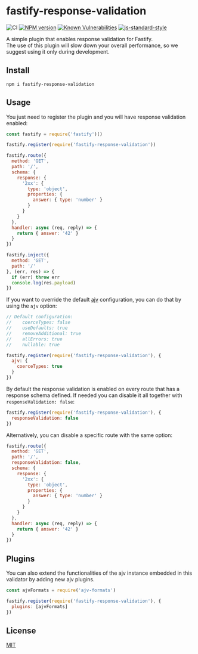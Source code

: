 # fastify-response-validation

![CI](https://github.com/fastify/fastify-response-validation/workflows/CI/badge.svg)
[![NPM version](https://img.shields.io/npm/v/fastify-response-validation.svg?style=flat)](https://www.npmjs.com/package/fastify-response-validation)
[![Known Vulnerabilities](https://snyk.io/test/github/fastify/fastify-response-validation/badge.svg)](https://snyk.io/test/github/fastify/fastify-response-validation)
[![js-standard-style](https://img.shields.io/badge/code%20style-standard-brightgreen.svg?style=flat)](https://standardjs.com/)

A simple plugin that enables response validation for Fastify.  
The use of this plugin will slow down your overall performance, so we suggest using it only during development.

## Install
```
npm i fastify-response-validation
```

## Usage
You just need to register the plugin and you will have response validation enabled:
```js
const fastify = require('fastify')()

fastify.register(require('fastify-response-validation'))

fastify.route({
  method: 'GET',
  path: '/',
  schema: {
    response: {
      '2xx': {
        type: 'object',
        properties: {
          answer: { type: 'number' }
        }
      }
    }
  },
  handler: async (req, reply) => {
    return { answer: '42' }
  }
})

fastify.inject({
  method: 'GET',
  path: '/'
}, (err, res) => {
  if (err) throw err
  console.log(res.payload)
})
```

If you want to override the default [ajv](https://www.npmjs.com/package/ajv) configuration, you can do that by using the `ajv` option:
```js
// Default configuration:
//    coerceTypes: false
//    useDefaults: true
//    removeAdditional: true
//    allErrors: true
//    nullable: true

fastify.register(require('fastify-response-validation'), {
  ajv: {
    coerceTypes: true
  }
})
```

By default the response validation is enabled on every route that has a response schema defined. If needed you can disable it all together with `responseValidation: false`:
```js
fastify.register(require('fastify-response-validation'), {
  responseValidation: false
})
```

Alternatively, you can disable a specific route with the same option:
```js
fastify.route({
  method: 'GET',
  path: '/',
  responseValidation: false,
  schema: {
    response: {
      '2xx': {
        type: 'object',
        properties: {
          answer: { type: 'number' }
        }
      }
    }
  },
  handler: async (req, reply) => {
    return { answer: '42' }
  }
})
```

## Plugins
You can also extend the functionalities of the ajv instance embedded in this validator by adding new ajv plugins.

```js
const ajvFormats = require('ajv-formats')

fastify.register(require('fastify-response-validation'), {
  plugins: [ajvFormats]
})
```

## License
[MIT](./LICENSE)

